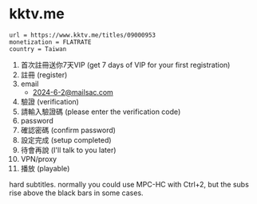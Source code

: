 # kktv.me

~~~
url = https://www.kktv.me/titles/09000953
monetization = FLATRATE
country = Taiwan
~~~

1. 首次註冊送你7天VIP (get 7 days of VIP for your first registration)
2. 註冊 (register)
3. email
   - 2024-6-2@mailsac.com
4. 驗證 (verification)
5. 請輸入驗證碼 (please enter the verification code)
6. password
7. 確認密碼 (confirm password)
8. 設定完成 (setup completed)
9. 待會再說 (I'll talk to you later)
10. VPN/proxy
11. 播放 (playable)

hard subtitles. normally you could use MPC-HC with Ctrl+2, but the subs rise
above the black bars in some cases.
